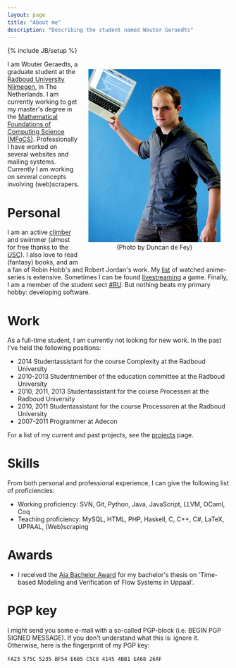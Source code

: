 ```yaml
---
layout: page
title: "About me"
description: "Describing the student named Wouter Geraedts"
---
```

{% include JB/setup %}

<div style="margin: 20px; float: right; text-align: center; width: 300px">
	<img alt="Wouter Geraedts" src="assets/ik.png">
	(Photo by Duncan de Fey)
</div>

I am Wouter Geraedts, a graduate student at the [Radboud University Nijmegen](http://www.ru.nl/), in The Netherlands. I am currently working to get my master's degree in the [Mathematical Foundations of Computing Science (MFoCS)](http://www.ru.nl/masters/programme/science/mathematics/specialisations/foundations/). Professionally I have worked on several websites and mailing systems. Currently I am working on several concepts involving (web)scrapers.

# Personal

I am an active [climber](http://www.youtube.com/watch?v=0AtMapdKt3g) and swimmer (almost for free thanks to the [USC](http://www.ru.nl/sportcentrum/)). I also love to read (fantasy) books, and am a fan of Robin Hobb's and Robert Jordan's work. My [list](http://myanimelist.net/animelist/Wassasin) of watched anime-series is extensive. Sometimes I can be found [livestreaming](http://twitch.tv/Wassasin) a game. Finally, I am a member of the student sect [#RU](http://hashru.nl). But nothing beats my primary hobby: developing software.

# Work

As a full-time student, I am currently not looking for new work. In the past I've held the following positions:

* 2014 Studentassistant for the course Complexity at the Radboud University
* 2010-2013 Studentmember of the education committee at the Radboud University
* 2010, 2011, 2013 Studentassistant for the course Processen at the Radboud University
* 2010, 2011 Studentassistant for the course Processoren at the Radboud University
* 2007-2011 Programmer at Adecon

For a list of my current and past projects, see the [projects](projects.html) page.

# Skills

From both personal and professional experience, I can give the following list of proficiencies:

* Working proficiency: SVN, Git, Python, Java, JavaScript, LLVM, OCaml, Coq
* Teaching proficiency: MySQL, HTML, PHP, Haskell, C, C++, C#, LaTeX, UPPAAL, (Web)scraping

# Awards

* I received the [Aia Bachelor Award](http://www.aiasoftware.com/index.php/en/press-releases/braille-in-mathematics-and-the-modeling-of-flow-systems/) for my bachelor's thesis on 'Time-based Modeling and Verification of Flow Systems in Uppaal'.

# PGP key
I might send you some e-mail with a so-called PGP-block (i.e. BEGIN PGP SIGNED MESSAGE). If you don't understand what this is: ignore it. Otherwise, here is the fingerprint of my PGP key:

	FA23 575C 5235 BF54 E6B5 C5C8 4145 4BB1 EA68 26AF
